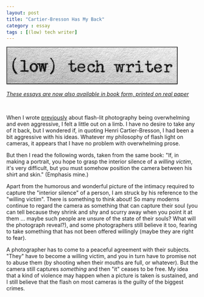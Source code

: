 ```yaml
---
layout: post
title: "Cartier-Bresson Has My Back"
category : essay
tags : [(low) tech writer]
---
```

[![low tech writer](/assets/ltw/header14.jpg)](http://bit.ly/lowtechwriter)

*[These essays are now also available in book form, printed on real paper](http://bit.ly/lowtechwriter)*

&nbsp;


When I wrote [previously](https://www.dpmaddalena.com/20090201/henri-cartier-bresson-on-natural-light) about flash-lit photography being overwhelming and even aggressive, I felt a little out on a limb. I have no desire to take any of it back, but I wondered if, in quoting Henri Cartier-Bresson, I had been a bit aggressive with his ideas. Whatever my philosophy of flash light on cameras, it appears that I have no problem with overwhelming prose. 

But then I read the following words, taken from the same book: "If, in making a portrait, you hope to grasp the interior silence of a *willing victim*, it's very difficult, but you must somehow position the camera between his shirt and skin." (Emphasis mine.)

Apart from the humorous and wonderful picture of the intimacy required to capture the "interior silence" of a person, I am struck by his reference to the "willing victim". There is something to think about! So many moderns continue to regard the camera as something that can capture their soul (you can tell because they shrink and shy and scurry away when you point it at them ... maybe such people are unsure of the state of their souls? What will the photograph reveal?), and some photographers still believe it too, fearing to take something that has not been offered willingly (maybe they are right to fear). 

A photographer has to come to a peaceful agreement with their subjects. "They" have to become a willing victim, and you in turn have to promise not to abuse them (by shooting when their mouths are full, or whatever). But the camera still captures *something* and then "it" ceases to be free. My idea that a kind of violence may happen when a picture is taken is sustained, and I still believe that the flash on most cameras is the guilty of the biggest crimes.

